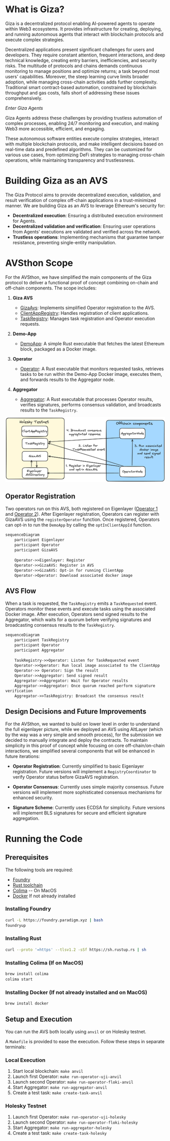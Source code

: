 # What is Giza?

Giza is a decentralized protocol enabling AI-powered agents to operate within Web3 ecosystems. 
It provides infrastructure for creating, deploying, and running autonomous agents that interact with blockchain protocols and execute complex strategies.

Decentralized applications present significant challenges for users and developers. 
They require constant attention, frequent interactions, and deep technical knowledge, creating entry barriers, inefficiencies, and security risks.
The multitude of protocols and chains demands continuous monitoring to manage positions and optimize returns; a task beyond most users' capabilities. 
Moreover, the steep learning curve limits broader adoption, while managing cross-chain activities adds further complexity. 
Traditional smart contract-based automation, constrained by blockchain throughput and gas costs, falls short of addressing these issues comprehensively.

*Enter Giza Agents*

Giza Agents address these challenges by providing trustless automation of complex processes, enabling 24/7 monitoring and execution, and making Web3 more accessible, efficient, and engaging.

These autonomous software entities execute complex strategies, interact with multiple blockchain protocols, and make intelligent decisions based on real-time data and predefined algorithms. 
They can be customized for various use cases, from optimizing DeFi strategies to managing cross-chain operations, while maintaining transparency and trustlessness.

# Building Giza as an AVS

The Giza Protocol aims to provide decentralized execution, validation, and result verification of complex off-chain applications in a trust-minimized manner. We are building Giza as an AVS to leverage Ethereum's security for:

* **Decentralized execution**: Ensuring a distributed execution environment for Agents.
* **Decentralized validation and verification**: Ensuring user operations from Agents' executions are validated and verified across the network.
* **Trustless operations**: Implementing mechanisms that guarantee tamper resistance, preventing single-entity manipulation.

# AVSthon Scope

For the AVSthon, we have simplified the main components of the Giza protocol to deliver a functional proof of concept combining on-chain and off-chain components. The scope includes:

1. **Giza AVS** 
   
   - [GizaAvs](./contracts/src/GizaAvs.sol): Implements simplified Operator registration to the AVS.
   - [ClientAppRegistry](./contracts/src/ClientAppRegistry.sol): Handles registration of client applications.
   - [TaskRegistry](./contracts/src/TaskRegistry.sol): Manages task registration and Operator execution requests.
2. **Demo-App**
   
   - [DemoApp](./app/src/main.rs): A simple Rust executable that fetches the latest Ethereum block, packaged as a Docker image.
3. **Operator**
   
   - [Operator](./operator/src/main.rs): A Rust executable that monitors requested tasks, retrieves tasks to be run within the Demo-App Docker image, executes them, and forwards results to the Aggregator node.
4. **Aggregator**
   
   - [Aggregator](./aggregator/src/main.rs): A Rust executable that processes Operator results, verifies signatures, performs consensus validation, and broadcasts results to the `TaskRegistry`.

![Overview](./assets/overview.png)

## Operator Registration

Two operators run on this AVS, both registered on Eigenlayer ([Operator 1](https://holesky.eigenlayer.xyz/operator/0x37893031A8484066232AcBE6bFe7E2a7A4411a7d) and [Operator 2](https://holesky.eigenlayer.xyz/operator/0x76cCAf70489a039947Fe104fe3Cc990f4270Aa5F)).
After Eigenlayer registration, Operators can register with GizaAVS using the `registerOperator` function. Once registered, Operators can opt-in to run the `DemoApp` by calling the `optInClientAppId` function.

```mermaid
sequenceDiagram
    participant Eigenlayer
    participant Operator
    participant GizaAVS

    Operator->>Eigenlayer: Register
    Operator->>GizaAVS: Register in AVS
    Operator->>GizaAVS: Opt-in for running ClientApp
    Operator->Operator: Download associated docker image
```

## AVS Flow

When a task is requested, the `TaskRegistry` emits a `TaskRequested` event. 
Operators monitor these events and execute tasks using the associated Docker image. 
After execution, Operators send signed results to the Aggregator, which waits for a quorum before verifying signatures and broadcasting consensus results to the `TaskRegistry`.

```mermaid
sequenceDiagram
    participant TaskRegistry
    participant Operator
    participant Aggregator

    TaskRegistry->>Operator: Listen for TaskRequested event
    Operator->>Operator: Run local image associated to the ClientApp
    Operator->> Operator: Sign the result
    Operator->>Aggregator: Send signed result
    Aggregator->>Aggregator: Wait for Operator results
    Aggregator->>Aggregator: Once quorum reached perform signature verification
    Aggregator->>TaskRegistry: Broadcast the consensus result
```

## Design Decisions and Future Improvements

For the AVSthon, we wanted to build on lower level in order to understand the full eigenlayer picture, while we deployed an AVS using AltLayer (which by the way was a very simple and smooth process), for the submission we decided to manually integrate and deploy the contracts.
To maintain simplicity in this proof of concept while focusing on core off-chain/on-chain interactions, we simplified several components that will be enhanced in future iterations:

- **Operator Registration**: Currently simplified to basic Eigenlayer registration. Future versions will implement a `RegistryCoordinator` to verify Operator status before GizaAVS registration.
  
- **Operator Consensus**: Currently uses simple majority consensus. Future versions will implement more sophisticated consensus mechanisms for enhanced security.
  
- **Signature Scheme**: Currently uses ECDSA for simplicity. Future versions will implement BLS signatures for secure and efficient signature aggregation.

# Running the Code

## Prerequisites

The following tools are required:
- [Foundry](https://book.getfoundry.sh/getting-started/installation)
- [Rust toolchain](https://www.rust-lang.org/tools/install)
- [Colima](https://github.com/abiosoft/colima) -- On MacOS
- [Docker](https://www.docker.com/products/docker-desktop/) If not already installed

### Installing Foundry

```bash
curl -L https://foundry.paradigm.xyz | bash
foundryup
```

### Installing Rust

```bash
curl --proto '=https' --tlsv1.2 -sSf https://sh.rustup.rs | sh
```

### Installing Colima (If on MacOS)

```bash
brew install colima
colima start
```

### Installing Docker (If not already installed and on MacOS)

```bash
brew install docker
```

## Setup and Execution

You can run the AVS both locally using `anvil` or on Holesky testnet.

A `Makefile` is provided to ease the execution. Follow these steps in separate terminals:

### Local Execution

1. Start local blockchain: `make anvil`
1. Launch first Operator: `make run-operator-uji-anvil`
1. Launch second Operator: `make run-operator-floki-anvil`
1. Start Aggregator: `make run-aggregator-anvil`
1. Create a test task: `make create-task-anvil`

### Holesky Testnet

1. Launch first Operator: `make run-operator-uji-holesky`
1. Launch second Operator: `make run-operator-floki-holesky`
1. Start Aggregator: `make run-aggregator-holesky`
1. Create a test task: `make create-task-holesky`